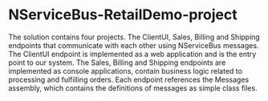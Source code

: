 # NServiceBus-RetailDemo-project

The solution contains four projects. The ClientUI, Sales, Billing and Shipping endpoints that communicate with each other using NServiceBus messages. The ClientUI endpoint is implemented as a web application and is the entry point to our system. The Sales, Billing and Shipping endpoints are implemented as console applications, contain business logic related to processing and fulfilling orders. Each endpoint references the Messages assembly, which contains the definitions of messages as simple class files. 

